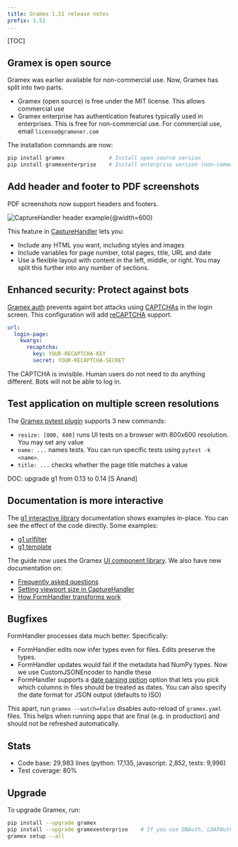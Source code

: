 ```yaml
---
title: Gramex 1.51 release notes
prefix: 1.51
...
```


[TOC]

## Gramex is open source

Gramex was earlier available for non-commercial use. Now, Gramex has split into
two parts.

- Gramex (open source) is free under the MIT license. This allows commercial use
- Gramex enterprise has authentication features typically used in enterprises.
  This is free for non-commercial use. For commercial use, email
  `license@gramener.com`

The installation commands are now:

```bash
pip install gramex              # Install open source version
pip install gramexenterprise    # Install enterprise version (non-commercial use)
```

## Add header and footer to PDF screenshots

PDF screenshots now support headers and footers.

![CaptureHandler header example{@width=600}](capture-header.png)

This feature in [CaptureHandler](../../capturehandler/) lets you:

- Include any HTML you want, including styles and images
- Include variables for page number, total pages, title, URL and date
- Use a flexible layout with content in the left, middle, or right.
  You may split this further into any number of sections.

## Enhanced security: Protect against bots

[Gramex auth](../../auth/#recaptcha) prevents againt bot attacks using
[CAPTCHAs](https://en.wikipedia.org/wiki/CAPTCHA) in the login screen. This
configuration will add [reCAPTCHA](https://www.google.com/recaptcha/) support.

```yaml
url:
  login-page:
    kwargs:
      recaptcha:
        key: YOUR-RECAPTCHA-KEY
        secret: YOUR-RECAPTCHA-SECRET
```

The CAPTCHA is invisible. Human users do not need to do anything different.
Bots will not be able to log in.

## Test application on multiple screen resolutions

The [Gramex pytest plugin](../../test/) supports 3 new commands:

- `resize: [800, 600]` runs UI tests on a browser with 800x600 resolution. You
  may set any value
- `name: ...` names tests. You can run specific tests using `pytest -k <name>`.
- `title: ...` checks whether the page title matches a value

DOC: upgrade g1 from 0.13 to 0.14 [S Anand]

## Documentation is more interactive

The [g1 interactive library](../../g1/) documentation shows examples in-place.
You can see the effect of the code directly. Some examples:

- [g1 urlfilter](../../g1/urlfilter)
- [g1 template](../../g1/template)

The guide now uses the Gramex [UI component library](../../uicomponents/). We also
have new documentation on:

- [Frequently asked questions](../../faq/)
- [Setting viewport size in CaptureHandler](../../capturehandler/)
- [How FormHandler transforms work](../../formhandler/#formhandler-transforms)

## Bugfixes

FormHandler processes data much better. Specifically:

- FormHandler edits now infer types even for files. Edits preserve the types.
- FormHandler updates would fail if the metadata had NumPy types. Now we use
  CustomJSONEncoder to handle these
- FormHandler supports a [date parsing option](../../formhandler/#date-parsing)
  option that lets you pick which columns in files should be treated as dates.
  You can also specify the date format for JSON output (defaults to ISO)

This apart, run `gramex --watch=False` disables auto-reload of `gramex.yaml`
files. This helps when running apps that are final (e.g. in production) and
should not be refreshed automatically.

## Stats

- Code base: 29,983 lines (python: 17,135, javascript: 2,852, tests: 9,996)
- Test coverage: 80%

## Upgrade

To upgrade Gramex, run:

```bash
pip install --upgrade gramex
pip install --upgrade gramexenterprise    # If you use DBAuth, LDAPAuth, etc.
gramex setup --all
```
